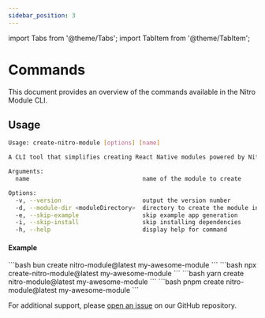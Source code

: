 ```yaml
---
sidebar_position: 3
---
```


import Tabs from '@theme/Tabs';
import TabItem from '@theme/TabItem';

# Commands

This document provides an overview of the commands available in the Nitro Module CLI.

## Usage

```bash
Usage: create-nitro-module [options] [name]

A CLI tool that simplifies creating React Native modules powered by Nitro Modules.

Arguments:
  name                                name of the module to create

Options:
  -v, --version                       output the version number
  -d, --module-dir <moduleDirectory>  directory to create the module in
  -e, --skip-example                  skip example app generation
  -i, --skip-install                  skip installing dependencies
  -h, --help                          display help for command
```

#### Example

<Tabs groupId="cli">
    <TabItem value="bun" label="Bun" default>
    ```bash
    bun create nitro-module@latest my-awesome-module
    ```
    </TabItem>
    <TabItem value="npx" label="Npx">
    ```bash
    npx create-nitro-module@latest my-awesome-module
    ```
    </TabItem>
    <TabItem value="yarn" label="Yarn">
    ```bash
    yarn create nitro-module@latest my-awesome-module
    ```
    </TabItem>
    <TabItem value="pnpm" label="Pnpm">
    ```bash
    pnpm create nitro-module@latest my-awesome-module
    ```
    </TabItem>
</Tabs>

For additional support, please [open an issue](https://github.com/patrickkabwe/create-nitro-module/issues) on our GitHub repository.
